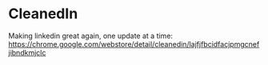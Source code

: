 # CleanedIn
Making linkedin great again, one update at a time: https://chrome.google.com/webstore/detail/cleanedin/lajfjfbcidfacjpmgcnefjibndkmjclc
